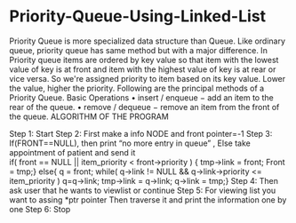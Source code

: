 # Priority-Queue-Using-Linked-List
Priority Queue is more specialized data structure than Queue. Like ordinary queue, priority queue has same method but with a major difference. In Priority queue items are ordered by key value so that item with the lowest value of key is at front and item with the highest value of key is at rear or vice versa. So we're assigned priority to item based on its key value. Lower the value, higher the priority. Following are the principal methods of a Priority Queue. 
Basic Operations
•	insert / enqueue − add an item to the rear of the queue.
•	remove / dequeue − remove an item from the front of the queue.
ALGORITHM OF THE PROGRAM

Step 1: Start
Step 2: First make a info NODE and front pointer=-1
Step 3: If(FRONT==NULL), then print “no more entry in queue” ,
             Else take appointment of patient and send it   
               if( front == NULL || item_priority < front->priority )
                {  tmp->link = front;
                  Front = tmp;}
                   else{
                   q = front;
                   while( q->link != NULL && q->link->priority <= item_priority ) q=q->link;
                   tmp->link = q->link;
                    q->link = tmp;}
Step 4: Then ask user that he wants to viewlist or continue 
Step 5: For viewing list you want to assing  *ptr pointer
              Then traverse it and print the information one by one
Step 6: Stop

